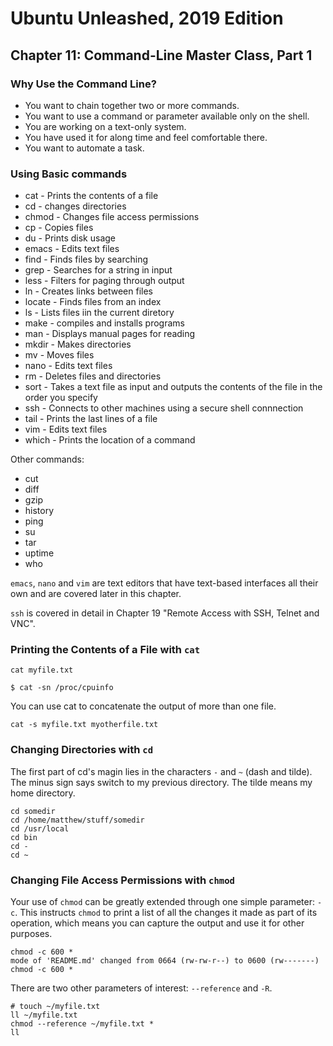 # Ubuntu Unleashed, 2019 Edition

## Chapter 11: Command-Line Master Class, Part 1

### Why Use the Command Line?

* You want to chain together two or more commands.
* You want to use a command or parameter available only on the shell.
* You are working on a text-only system.
* You have used it for along time and feel comfortable there.
* You want to automate a task.

### Using Basic commands

* cat - Prints the contents of a file
* cd - changes directories
* chmod - Changes file access permissions
* cp - Copies files
* du - Prints disk usage
* emacs - Edits text files
* find - Finds files by searching
* grep - Searches for a string in input
* less - Filters for paging through output
* ln - Creates links between files
* locate - Finds files from an index
* ls - Lists files iin the current diretory
* make - compiles and installs programs
* man - Displays manual pages for reading
* mkdir - Makes directories
* mv - Moves files
* nano - Edits text files
* rm - Deletes files and directories
* sort - Takes a text file as input and outputs the contents of the file in the order you specify
* ssh - Connects to other machines using a secure shell connnection
* tail - Prints the last lines of a file
* vim - Edits text files
* which - Prints the location of a command

Other commands:
* cut
* diff
* gzip
* history
* ping 
* su
* tar
* uptime
* who

`emacs`, `nano` and `vim` are text editors that have text-based interfaces all their own
and are covered later in this chapter.

`ssh` is covered in detail in Chapter 19 "Remote Access with SSH, Telnet and VNC".

### Printing the Contents of a File with `cat`

```cat myfile.txt```

```$ cat -sn /proc/cpuinfo```

You can use cat to concatenate the output of more than one file.

```cat -s myfile.txt myotherfile.txt```

### Changing Directories with `cd`

The first part of cd's magin lies in the characters `-` and `~` (dash and tilde). 
The minus sign says switch to my previous directory.
The tilde means my home directory.

```
cd somedir
cd /home/matthew/stuff/somedir
cd /usr/local
cd bin
cd -
cd ~
```

### Changing File Access Permissions with `chmod`

Your use of `chmod` can be greatly extended through one simple parameter: `-c`.
This instructs `chmod` to print a list of all the changes it made as part of its operation,
which means you can capture the output and use it for other purposes.

```
chmod -c 600 *
mode of 'README.md' changed from 0664 (rw-rw-r--) to 0600 (rw-------)
chmod -c 600 *
```

There are two other parameters of interest: `--reference` and `-R`.

```
# touch ~/myfile.txt
ll ~/myfile.txt
chmod --reference ~/myfile.txt *
ll
```